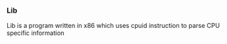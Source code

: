 ### Lib

Lib is a program written in x86 which uses cpuid instruction to parse CPU specific information
